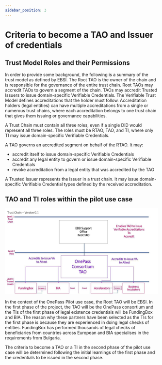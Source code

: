 ```yaml
---
sidebar_position: 3
---
```


# Criteria to become a TAO and Issuer of credentials

## Trust Model Roles and their Permissions

In order to provide some background, the following is a summary of the trust model as defined by EBSI.
The Root TAO is the owner of the chain and is responsible for the governance of the entire trust chain.
Root TAOs may accredit TAOs to govern a segment of the chain. TAOs may accredit Trusted Issuers to issue
domain-specific Verifiable Credentials. The Verifiable Trust Model defines accreditations that the holder
must follow. Accreditation holders (legal entities) can have multiple accreditations from a single or
numerous trust chains, where each accreditation belongs to one trust chain that gives them issuing or
governance capabilities.

A Trust Chain must contain all three roles, even if a single DID would represent all three roles. The roles
must be RTAO, TAO, and TI, where only TI may issue domain-specific Verifiable Credentials.

A TAO governs an accredited segment on behalf of the RTAO. It may:

- accredit itself to issue domain-specific Verifiable Credentials
- accredit any legal entity to govern or issue domain-specific Verifiable Credentials
- revoke accreditation from a legal entity that was accredited by the TAO

A Trusted Issuer represents the Issuer in a trust chain. It may issue domain-specific Verifiable Credential
types defined by the received accreditation.

## TAO and TI roles within the pilot use case

![Trusted Chain](./img/Trust-Chain-01.jpg)

In the context of the OnePass Pilot use case, the Root TAO will be EBSI. In the first phase of the project, the
TAO will be the OnePass consortium and the TIs of the first phase of legal existence credentials will be
FundingBox and BIA. The reason why these partners have been selected as the TIs for the first phase is
because they are experienced in doing legal checks of entities. FundingBox has performed thousands of
legal checks of beneficiaries from countries across European and BIA specialises in the requirements from
Bulgaria.

The criteria to become a TAO or a TI in the second phase of the pilot use case will be determined following
the initial learnings of the first phase and the credentials to be issued in the second phase.
